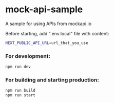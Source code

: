 # mock-api-sample
A sample for using APIs from mockapi.io

Before starting, add ".env.local" file with content:
```sh
NEXT_PUBLIC_API_URL=url_that_you_use
```

### For development:
```sh
npm run dev
```

### For building and starting production:
```sh
npm run build
npm run start
```
